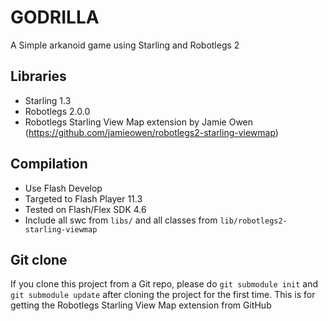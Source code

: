 # GODRILLA
A Simple arkanoid game using Starling and Robotlegs 2

## Libraries
- Starling 1.3
- Robotlegs 2.0.0
- Robotlegs Starling View Map extension by Jamie Owen (https://github.com/jamieowen/robotlegs2-starling-viewmap)

## Compilation
- Use Flash Develop
- Targeted to Flash Player 11.3
- Tested on Flash/Flex SDK 4.6
- Include all swc from `libs/` and all classes from `lib/robotlegs2-starling-viewmap`

## Git clone
If you clone this project from a Git repo, please do `git submodule init` and `git submodule update` after cloning
the project for the first time. This is for getting the Robotlegs Starling View Map extension from GitHub

